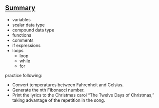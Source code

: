 ## [Summary]()



- variables
- scalar data type
- compound data type
- functions
- comments
- if expressions
- loops
  - loop
  - while
  - for





practice following:

- Convert temperatures between Fahrenheit and Celsius.
- Generate the nth Fibonacci number.
- Print the lyrics to the Christmas carol “The Twelve Days of Christmas,” taking advantage of the repetition in the song.

